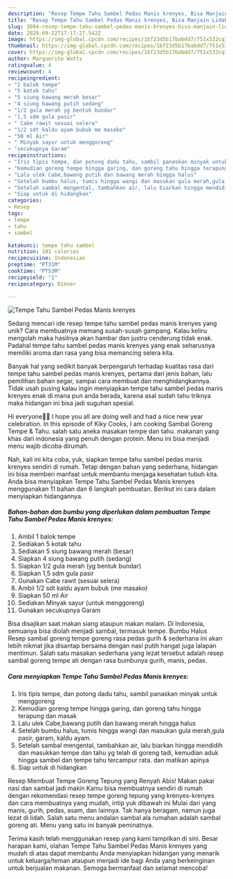 ```yaml
---
description: "Resep Tempe Tahu Sambel Pedas Manis krenyes, Bisa Manjain Lidah"
title: "Resep Tempe Tahu Sambel Pedas Manis krenyes, Bisa Manjain Lidah"
slug: 3094-resep-tempe-tahu-sambel-pedas-manis-krenyes-bisa-manjain-lidah
date: 2020-09-22T17:17:27.542Z
image: https://img-global.cpcdn.com/recipes/1bf23d5b17babdd7/751x532cq70/tempe-tahu-sambel-pedas-manis-krenyes-foto-resep-utama.jpg
thumbnail: https://img-global.cpcdn.com/recipes/1bf23d5b17babdd7/751x532cq70/tempe-tahu-sambel-pedas-manis-krenyes-foto-resep-utama.jpg
cover: https://img-global.cpcdn.com/recipes/1bf23d5b17babdd7/751x532cq70/tempe-tahu-sambel-pedas-manis-krenyes-foto-resep-utama.jpg
author: Marguerite Watts
ratingvalue: 4
reviewcount: 4
recipeingredient:
- "1 balok tempe"
- "5 kotak tahu"
- "5 siung bawang merah besar"
- "4 siung bawang putih sedang"
- "1/2 gula merah yg bentuk bundar"
- "1,5 sdm gula pasir"
- " Cabe rawit sesuai selera"
- "1/2 sdt kaldu ayam bubuk me masako"
- "50 ml Air"
- " Minyak sayur untuk menggoreng"
- "secukupnya Garam"
recipeinstructions:
- "Iris tipis tempe, dan potong dadu tahu, sambil panaskan minyak untuk menggoreng"
- "Kemudian goreng tempe hingga garing, dan goreng tahu hingga terapung dan masak"
- "Lalu ulek Cabe,bawang putih dan bawang merah hingga halus"
- "Setelah bumbu halus, tumis hingga wangi dan masukan gula merah,gula pasir, garam, kaldu ayam."
- "Setelah sambal mengental, tambahkan air, lalu biarkan hingga mendidih dan masukkan tempe dan tahu yg telah di goreng tadi, kemudian aduk hingga sambel dan tempe tahu tercampur rata. dan matikan apinya"
- "Siap untuk di hidangkan"
categories:
- Resep
tags:
- tempe
- tahu
- sambel

katakunci: tempe tahu sambel 
nutrition: 101 calories
recipecuisine: Indonesian
preptime: "PT31M"
cooktime: "PT53M"
recipeyield: "1"
recipecategory: Dinner

---
```



![Tempe Tahu Sambel Pedas Manis krenyes](https://img-global.cpcdn.com/recipes/1bf23d5b17babdd7/751x532cq70/tempe-tahu-sambel-pedas-manis-krenyes-foto-resep-utama.jpg)

Sedang mencari ide resep tempe tahu sambel pedas manis krenyes yang unik? Cara membuatnya memang susah-susah gampang. Kalau keliru mengolah maka hasilnya akan hambar dan justru cenderung tidak enak. Padahal tempe tahu sambel pedas manis krenyes yang enak seharusnya memiliki aroma dan rasa yang bisa memancing selera kita.

Banyak hal yang sedikit banyak berpengaruh terhadap kualitas rasa dari tempe tahu sambel pedas manis krenyes, pertama dari jenis bahan, lalu pemilihan bahan segar, sampai cara membuat dan menghidangkannya. Tidak usah pusing kalau ingin menyiapkan tempe tahu sambel pedas manis krenyes enak di mana pun anda berada, karena asal sudah tahu triknya maka hidangan ini bisa jadi suguhan spesial.

Hi everyone👋🏼 I hope you all are doing well and had a nice new year celebration. In this episode of Kiky Cooks, I am cooking Sambal Goreng Tempe &amp; Tahu. salah satu aneka masakan tempe dan tahu. makanan yang khas dari indonesia yang penuh dengan protein. Menu ini bisa menjadi menu wajib dicoba dirumah.


Nah, kali ini kita coba, yuk, siapkan tempe tahu sambel pedas manis krenyes sendiri di rumah. Tetap dengan bahan yang sederhana, hidangan ini bisa memberi manfaat untuk membantu menjaga kesehatan tubuh kita. Anda bisa menyiapkan Tempe Tahu Sambel Pedas Manis krenyes menggunakan 11 bahan dan 6 langkah pembuatan. Berikut ini cara dalam menyiapkan hidangannya.

<!--inarticleads1-->

##### Bahan-bahan dan bumbu yang diperlukan dalam pembuatan Tempe Tahu Sambel Pedas Manis krenyes:

1. Ambil 1 balok tempe
1. Sediakan 5 kotak tahu
1. Sediakan 5 siung bawang merah (besar)
1. Siapkan 4 siung bawang putih (sedang)
1. Siapkan 1/2 gula merah (yg bentuk bundar)
1. Siapkan 1,5 sdm gula pasir
1. Gunakan  Cabe rawit (sesuai selera)
1. Ambil 1/2 sdt kaldu ayam bubuk (me masako)
1. Siapkan 50 ml Air
1. Sediakan  Minyak sayur (untuk menggoreng)
1. Gunakan secukupnya Garam


Bisa disajikan saat makan siang ataupun makan malam. Di Indonesia, semuanya bisa diolah menjadi sambal, termasuk tempe. Bumbu Halus  Resep sambal goreng tempe goreng rasa pedas gurih &amp; sederhana ini akan lebih nikmat jika disantap bersama dengan nasi putih hangat juga lalapan mentimun. Salah satu masakan sederhana yang lezat tersebut adalah resep sambal goreng tempe ati dengan rasa bumbunya gurih, manis, pedas. 

<!--inarticleads2-->

##### Cara menyiapkan Tempe Tahu Sambel Pedas Manis krenyes:

1. Iris tipis tempe, dan potong dadu tahu, sambil panaskan minyak untuk menggoreng
1. Kemudian goreng tempe hingga garing, dan goreng tahu hingga terapung dan masak
1. Lalu ulek Cabe,bawang putih dan bawang merah hingga halus
1. Setelah bumbu halus, tumis hingga wangi dan masukan gula merah,gula pasir, garam, kaldu ayam.
1. Setelah sambal mengental, tambahkan air, lalu biarkan hingga mendidih dan masukkan tempe dan tahu yg telah di goreng tadi, kemudian aduk hingga sambel dan tempe tahu tercampur rata. dan matikan apinya
1. Siap untuk di hidangkan


Resep Membuat Tempe Goreng Tepung yang Renyah Abis! Makan pakai nasi dan sambal jadi makin Kamu bisa membuatnya sendiri di rumah dengan rekomendasi resep tempe goreng tepung yang krenyes-krenyes dan cara membuatnya yang mudah, intip yuk dibawah ini Mulai dari yang manis, gurih, pedas, asam, dan lainnya. Tak hanya beragam, namun juga lezat di lidah. Salah satu menu andalan sambal ala rumahan adalah sambal goreng ati. Menu yang satu ini banyak peminatnya. 

Terima kasih telah menggunakan resep yang kami tampilkan di sini. Besar harapan kami, olahan Tempe Tahu Sambel Pedas Manis krenyes yang mudah di atas dapat membantu Anda menyiapkan hidangan yang menarik untuk keluarga/teman ataupun menjadi ide bagi Anda yang berkeinginan untuk berjualan makanan. Semoga bermanfaat dan selamat mencoba!
